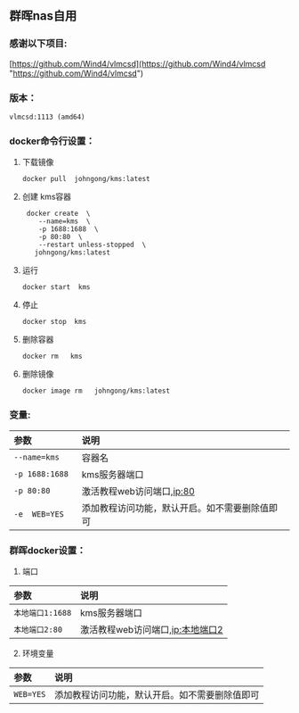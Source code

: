 ## 群晖nas自用

### 感谢以下项目:

[https://github.com/Wind4/vlmcsd](https://github.com/Wind4/vlmcsd "https://github.com/Wind4/vlmcsd")

### 版本：

    vlmcsd:1113 (amd64)

### docker命令行设置：

1. 下载镜像

       docker pull  johngong/kms:latest


2. 创建 kms容器

        docker create  \
           --name=kms  \
           -p 1688:1688  \
           -p 80:80  \
           --restart unless-stopped  \
          johngong/kms:latest


3. 运行

       docker start  kms

4. 停止

       docker stop  kms

5. 删除容器

       docker rm   kms

6. 删除镜像

       docker image rm   johngong/kms:latest

### 变量:

|参数|说明|
|:-|:-|
| `--name=kms` |容器名|
| `-p 1688:1688 ` |kms服务器端口|
| `-p 80:80` |激活教程web访问端口,[ip:80](ip:80)|
| `-e  WEB=YES` |添加教程访问功能，默认开启。如不需要删除值即可|

### 群晖docker设置：

1. 端口

|参数|说明|
|:-|:-|
| `本地端口1:1688` |kms服务器端口|
| `本地端口2:80` |激活教程web访问端口,[ip:本地端口2](ip:本地端口2)|

2. 环境变量

|参数|说明|
|:-|:-|
| `WEB=YES` |添加教程访问功能，默认开启。如不需要删除值即可|


